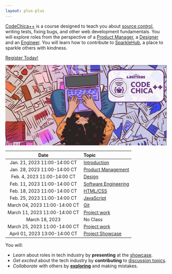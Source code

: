 ```yaml
---
layout: plus-plus
---
```


[CodeChica++](./) is a course designed to teach you about [source control](./guides/git.html#source-control),
writing tests, fixing bugs, and other web development fundamentals.
You will explore roles from the perspective of a [Product Manager](./roles/product-manager.html),
a [Designer](./roles/designer.html) and an [Engineer](./roles/software-engineer.html).
You will learn how to contribute to [SparkleHub][sparklehub],
a place to sparkle others with kindness.

<a href="https://www.eventbrite.com/e/441986231717" class="button primary">Register Today!</a>

![Chica Coding](/assets/images/chica-coding-plus-plus-top-view.png)

| Date | Topic |
| :---: | :--- |
| Jan. 21, 2023 11:00-14:00 CT | [Introduction](./lessons/0x00/) |  |
| Jan. 28, 2023 11:00-14:00 CT | [Product Management](./lessons/0x01/) |  |
| Feb. 4, 2023 11:00-14:00 CT | [Design](./lessons/0x02/) |  |
| Feb. 11, 2023 11:00-14:00 CT | [Software Engineering](./lessons/0x03/) | |
| Feb. 18, 2023 11:00-14:00 CT | [HTML/CSS](./lessons/0x04/) |  |
| Feb. 25, 2023 11:00-14:00 CT | [JavaScript](./lessons/0x05/) | |
| March 04, 2023 11:00-14:00 CT | [Git](./lessons/0x06/) | |
| March 11, 2023 11:00-14:00 CT | [Project work](./lessons/0x07/) | |
| March 18, 2023 | No Class
| March 25, 2023 11:00-14:00 CT | [Project work](./lessons/0x08/) | |
| April 01, 2023 13:00-14:00 CT | [Project Showcase][project] | |

You will:

* _Learn_ about roles in tech industry by **presenting** at the [showcase][project].
* _Get excited_ about the tech industry by **contributing** to [discussion topics][0].
* _Collaborate_ with others by **[exploring](https://github.com/CodeChica/)** and making mistakes.

[project]: /plus-plus/project.html
[recordings]: https://codechica-plus-plus.slack.com/archives/C02EQF56ULW
[sparklehub]: https://github.com/CodeChica/SparkleHub-lite
[0]: https://github.com/CodeChica/plus-plus/discussions
[1]: https://www.linkedin.com/in/vitalsergio
[2]: https://www.linkedin.com/in/monica-esparza-younger-6a9755a
[3]: https://www.linkedin.com/in/amanda-ortiz-268022aa
[4]: https://ca.linkedin.com/in/camilo-garcia-la-rotta
